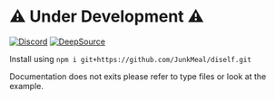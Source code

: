 # ⚠️ Under Development ⚠️
[![Discord](https://img.shields.io/discord/877570091250765904?color=7289da&logo=discord&logoColor=white)](https://discord.gg/7GegDfCgNu)
[![DeepSource](https://deepsource.io/gh/JunkMeal/diself.svg/?label=active+issues&show_trend=true)](https://deepsource.io/gh/JunkMeal/diself/?ref=repository-badge)

Install using `npm i git+https://github.com/JunkMeal/diself.git`

Documentation does not exits please refer to type files or look at the example.
